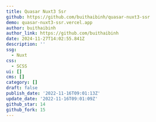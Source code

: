 ```yaml
---
title: Quasar Nuxt3 Ssr
github: https://github.com/buithaibinh/quasar-nuxt3-ssr
demo: quasar-nuxt3-ssr.vercel.app
author: buithaibinh
author_link: https://github.com/buithaibinh
date: 2024-11-27T14:02:55.841Z
description: ''
ssg:
  - Nuxt
css:
  - SCSS
ui: []
cms: []
category: []
draft: false
publish_date: '2022-11-16T09:01:13Z'
update_date: '2022-11-16T09:01:09Z'
github_star: 14
github_fork: 15
---
```

